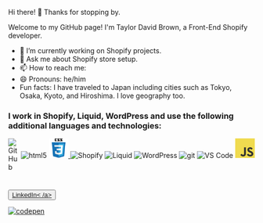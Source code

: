 Hi there! 👋 Thanks for stopping by. 

Welcome to my GitHub page!
I'm Taylor David Brown, a Front-End Shopify developer. 

- 🔭 I’m currently working on Shopify projects.
- 💬 Ask me about Shopify store setup. 
- 📫 How to reach me: 
- 😄 Pronouns: he/him
- Fun facts: I have traveled to Japan including cities such as Tokyo, Osaka, Kyoto, and Hiroshima. I love geography too. 

<h3>I work in Shopify, Liquid, WordPress and use the following additional languages and technologies:</h3>


<img alt="html5" src="https://img.shields.io/badge/-HTML5-E34F26?style=flat-square&logo=html5&logoColor=white" />
<a href="https://www.w3schools.com/css/" target="_blank"> <img src="https://raw.githubusercontent.com/devicons/devicon/master/icons/css3/css3-original-wordmark.svg" alt="css3" width="40" height="40"/> </a>

 <img alt="Shopify" title="Shopify" width="80px" src="https://logos-download.com/wp-content/uploads/2016/10/Shopify_logo_icon.png"/>
 
 <img alt="Liquid" title="Liquid" width="100px" src="https://cdn.shopify.com/s/files/1/0533/2089/files/Shopify-liquid.jpg?v=1585598279"/>

  <img alt="WordPress" title="WordPress" width="100px" src="https://pngimg.com/uploads/wordpress/wordpress_PNG74.png"/>


<img alt="git" src="https://img.shields.io/badge/-Git-F05032?style=flat-square&logo=git&logoColor=white" />

<img align="left" alt="GitHub" width="26px" src="https://user-images.githubusercontent.com/3369400/139448065-39a229ba-4b06-434b-bc67-616e2ed80c8f.png" />

<img title="VS Code" alt="VS Code" width="40px" src="https://img.icons8.com/fluent/48/000000/visual-studio-code-2019.png"/>

<img alt="JS" title="JavaScript" width="40px" src="https://raw.githubusercontent.com/github/explore/master/topics/javascript/javascript.png"/>

<br></br>

<!-- Insert my calendly link -->
<!-- <a href="" target="_blank"><img width="498" alt="meet_link" src="https://user-images.githubusercontent.com/15426564/144297439-f530f383-e73e-41e0-9914-a9b7d3f432e5.png"></a> -->

<button class="LinkedIn" target="blank"><a href="https://www.linkedin.com/in/t-bro/" >LinkedIn< /a></button>

<img alt="codepen" title="CodePen" width="40px" src="https://findicons.com/files/icons/2779/simple_icons/1024/codepen_1024_black.png" target="blank"/>

